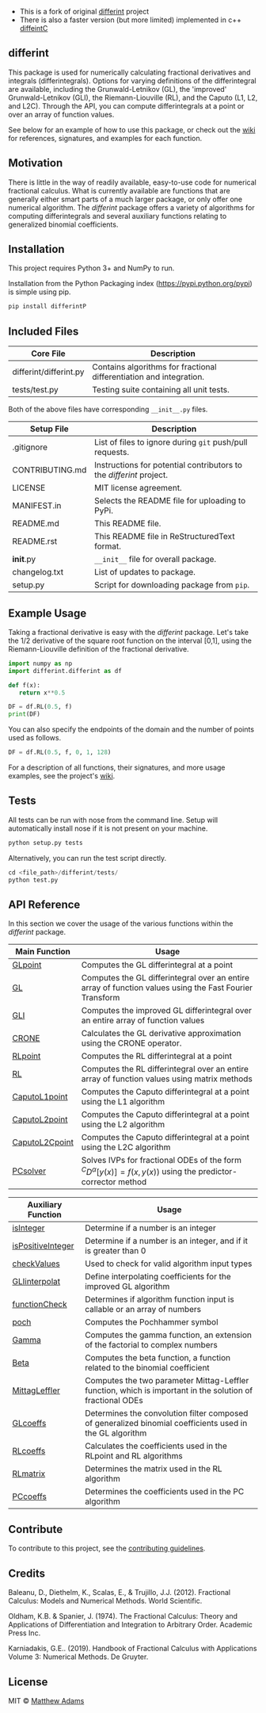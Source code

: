 - This is a fork of original [differint](https://github.com/differint/differint) project
- There is also a faster version (but more limited) implemented in c++ [diffeintC](https://github.com/iparsw/differintC)


## differint
This package is used for numerically calculating fractional derivatives and integrals (differintegrals). Options for varying definitions of the differintegral are available, including the Grunwald-Letnikov (GL), the 'improved' Grunwald-Letnikov (GLI), the Riemann-Liouville (RL), and the Caputo (L1, L2, and L2C). Through the API, you can compute differintegrals at a point or over an array of function values.

See below for an example of how to use this package, or check out the [wiki](https://github.com/differint/differint/wiki) for references, signatures, and examples for each function.

## Motivation
There is little in the way of readily available, easy-to-use code for numerical fractional calculus. What is currently available are functions that are generally either smart parts of a much larger package, or only offer one numerical algorithm. The *differint* package offers a variety of algorithms for computing differintegrals and several auxiliary functions relating to generalized binomial coefficients.

## Installation
This project requires Python 3+ and NumPy to run.

Installation from the Python Packaging index (https://pypi.python.org/pypi) is simple using pip.

```python
pip install differintP
```

## Included Files
Core File | Description
--------- | -----------
differint/differint.py | Contains algorithms for fractional differentiation and integration.
tests/test.py | Testing suite containing all unit tests.

Both of the above files have corresponding `__init__.py` files.

Setup File | Description
---------- | -----------
.gitignore | List of files to ignore during `git` push/pull requests.
CONTRIBUTING.md | Instructions for potential contributors to the *differint* project.
LICENSE | MIT license agreement.
MANIFEST.in | Selects the README file for uploading to PyPi.
README.md | This README file.
README.rst | This README file in ReStructuredText format.
__init__.py | `__init__` file for overall package.
changelog.txt | List of updates to package.
setup.py | Script for downloading package from `pip`.

## Example Usage
Taking a fractional derivative is easy with the *differint* package. Let's take the 1/2 derivative of the square root function on the interval [0,1], using the Riemann-Liouville definition of the fractional derivative.

```python
import numpy as np
import differint.differint as df

def f(x):
   return x**0.5

DF = df.RL(0.5, f)
print(DF)
```

You can also specify the endpoints of the domain and the number of points used as follows.

```python
DF = df.RL(0.5, f, 0, 1, 128)
```

For a description of all functions, their signatures, and more usage examples, see the project's [wiki](https://github.com/differint/differint/wiki).

## Tests
All tests can be run with nose from the command line. Setup will automatically install nose if it is not present on your machine.

```python
python setup.py tests
```

Alternatively, you can run the test script directly.

```python
cd <file_path>/differint/tests/
python test.py
```

## API Reference
In this section we cover the usage of the various functions within the *differint* package.

Main Function | Usage
------------- | -----
[GLpoint](https://github.com/differint/differint/wiki/GLpoint) | Computes the GL differintegral at a point
[GL](https://github.com/differint/differint/wiki/GL) | Computes the GL differintegral over an entire array of function values using the Fast Fourier Transform
[GLI](https://github.com/differint/differint/wiki/GLI) | Computes the improved GL differintegral over an entire array of function values
[CRONE](https://github.com/differint/differint/wiki/CRONE) | Calculates the GL derivative approximation using the CRONE operator.
[RLpoint](https://github.com/differint/differint/wiki/RLpoint) | Computes the RL differintegral at a point
[RL](https://github.com/differint/differint/wiki/RL) | Computes the RL differintegral over an entire array of function values using matrix methods
[CaputoL1point](https://github.com/differint/differint/wiki/CaputoL1point) | Computes the Caputo differintegral at a point using the L1 algorithm
[CaputoL2point](https://github.com/differint/differint/wiki/CaputoL2point) | Computes the Caputo differintegral at a point using the L2 algorithm
[CaputoL2Cpoint](https://github.com/differint/differint/wiki/CaputoL2Cpoint) | Computes the Caputo differintegral at a point using the L2C algorithm
[PCsolver](https://github.com/differint/differint/wiki/PCsolver) | Solves IVPs for fractional ODEs of the form ${}^CD^\alpha[y(x)]=f(x,y(x))$ using the predictor-corrector method

Auxiliary Function | Usage
------------------ | -----
[isInteger](https://github.com/differint/differint/wiki/isInteger) | Determine if a number is an integer
[isPositiveInteger](https://github.com/differint/differint/wiki/isPositiveInteger) | Determine if a number is an integer, and if it is greater than 0
[checkValues](https://github.com/differint/differint/wiki/checkValues) | Used to check for valid algorithm input types
[GLIinterpolat](https://github.com/differint/differint/wiki/GLIinterpolat) | Define interpolating coefficients for the improved GL algorithm
[functionCheck](https://github.com/differint/differint/wiki/functionCheck) | Determines if algorithm function input is callable or an array of numbers
[poch](https://github.com/differint/differint/wiki/poch) | Computes the Pochhammer symbol
[Gamma](https://github.com/differint/differint/wiki/Gamma) | Computes the gamma function, an extension of the factorial to complex numbers
[Beta](https://github.com/differint/differint/wiki/Beta) | Computes the beta function, a function related to the binomial coefficient
[MittagLeffler](https://github.com/differint/differint/wiki/MittagLeffler) | Computes the two parameter Mittag-Leffler function, which is important in the solution of fractional ODEs
[GLcoeffs](https://github.com/differint/differint/wiki/GLcoeffs) | Determines the convolution filter composed of generalized binomial coefficients used in the GL algorithm
[RLcoeffs](https://github.com/differint/differint/wiki/RLcoeffs) | Calculates the coefficients used in the RLpoint and RL algorithms
[RLmatrix](https://github.com/differint/differint/wiki/RLmatrix) | Determines the matrix used in the RL algorithm
[PCcoeffs](https://github.com/differint/differint/wiki/PCcoeffs) | Determines the coefficients used in the PC algorithm

## Contribute
To contribute to this project, see the [contributing guidelines](https://github.com/snimpids/differint/blob/master/CONTRIBUTING.md).

## Credits
Baleanu, D., Diethelm, K., Scalas, E., & Trujillo, J.J. (2012). Fractional Calculus: Models and Numerical Methods. World Scientific.

Oldham, K.B. & Spanier, J. (1974). The Fractional Calculus: Theory and Applications of Differentiation and Integration to Arbitrary Order. Academic Press Inc. 

Karniadakis, G.E.. (2019). Handbook of Fractional Calculus with Applications Volume 3: Numerical Methods. De Gruyter.

## License

MIT © [Matthew Adams](2018)
